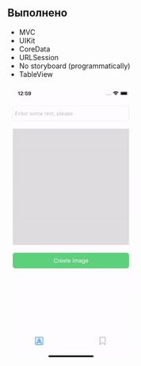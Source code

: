 ## Выполнено
- MVC 
- UIKit
- CoreData
- URLSession 
- No storyboard (programmatically)
- TableView
 
<img width="256" alt="example" src="https://github.com/semjonG/Ray/blob/main/running.gif"><br>
